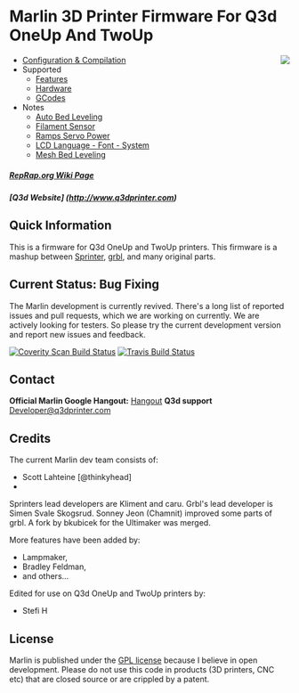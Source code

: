 # Marlin 3D Printer Firmware For Q3d OneUp And TwoUp
<img align="right" src="Documentation/Logo/Q%Logo.gif" />

  * [Configuration & Compilation](/Documentation/Compilation.md)
  * Supported
    * [Features](/Documentation/Features.md)
    * [Hardware](/Documentation/Hardware.md)
    * [GCodes](/Documentation/GCodes.md)
  * Notes
    * [Auto Bed Leveling](/Documentation/BedLeveling.md)
    * [Filament Sensor](/Documentation/FilamentSensor.md)
    * [Ramps Servo Power](/Documentation/RampsServoPower.md)
    * [LCD Language - Font - System](Documentation/LCDLanguageFont.md)
    * [Mesh Bed Leveling](/Documentation/MeshBedLeveling.md)

##### [RepRap.org Wiki Page](http://reprap.org/wiki/Marlin)
##### [Q3d Website] (http://www.q3dprinter.com)

## Quick Information

This is a firmware for Q3d OneUp and TwoUp printers.
This firmware is a mashup between [Sprinter](https://github.com/kliment/Sprinter), [grbl](https://github.com/simen/grbl), and many original parts.

## Current Status: Bug Fixing

The Marlin development is currently revived. There's a long list of reported issues and pull requests, which we are working on currently.
We are actively looking for testers. So please try the current development version and report new issues and feedback.

[![Coverity Scan Build Status](https://scan.coverity.com/projects/2224/badge.svg)](https://scan.coverity.com/projects/2224)
[![Travis Build Status](https://travis-ci.org/MarlinFirmware/Marlin.svg)](https://travis-ci.org/MarlinFirmware/Marlin)

## Contact

__Official Marlin Google Hangout:__ <a href="https://plus.google.com/hangouts/_/g2wp5duzb2y6ahikg6tmwao3kua" target="_blank">Hangout</a>
__Q3d support__ Developer@q3dprinter.com

## Credits

The current Marlin dev team consists of:

 - Scott Lahteine [@thinkyhead]
 - 

Sprinters lead developers are Kliment and caru.
Grbl's lead developer is Simen Svale Skogsrud.
Sonney Jeon (Chamnit) improved some parts of grbl.
A fork by bkubicek for the Ultimaker was merged.

More features have been added by:
  - Lampmaker,
  - Bradley Feldman,
  - and others...

Edited for use on Q3d OneUp and TwoUp printers by:
  - Stefi H
## License

Marlin is published under the [GPL license](/Documentation/COPYING.md) because I believe in open development.
Please do not use this code in products (3D printers, CNC etc) that are closed source or are crippled by a patent.